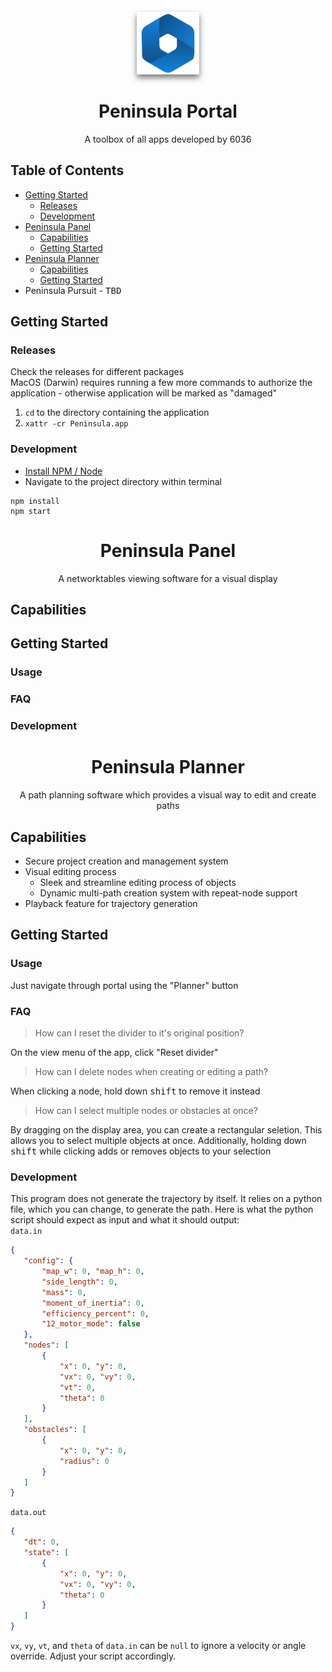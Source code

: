 <div>
    <p align="center">
        <img src="./assets/icon.png" width="100px" style="filter: drop-shadow(0px 5px 5px #0008)">
    </p>
    <h1 align="center">Peninsula Portal</h1>
    <p align="center">A toolbox of all apps developed by 6036</p>
</div>

## Table of Contents
- [Getting Started](#getting-started)
    - [Releases](#releases)
    - [Development](#development)
- [Peninsula Panel](#peninsula-panel)
    - [Capabilities](#capabilities)
    - [Getting Started](#getting-started-1)
- [Peninsula Planner](#peninsula-planner)
    - [Capabilities](#capabilities-1)
    - [Getting Started](#getting-started-2)
- Peninsula Pursuit - <kbd>TBD</kbd>

## Getting Started

### Releases
Check the releases for different packages  
MacOS (Darwin) requires running a few more commands to authorize the application - otherwise application will be marked as "damaged"
1. `cd` to the directory containing the application
2. `xattr -cr Peninsula.app`

### Development
- [Install NPM / Node](https://docs.npmjs.com/downloading-and-installing-node-js-and-npm)
- Navigate to the project directory within terminal
```shell
npm install
npm start
```

<div>
    <h1 id="peninsula-panel" align="center">Peninsula Panel</h1>
    <p align="center">A networktables viewing software for a visual display</p>
</div>

## Capabilities

## Getting Started

### Usage

### FAQ

### Development

<div>
    <h1 id="peninsula-planner" align="center">Peninsula Planner</h1>
    <p align="center">A path planning software which provides a visual way to edit and create paths</p>
</div>

## Capabilities
- Secure project creation and management system
- Visual editing process
    - Sleek and streamline editing process of objects
    - Dynamic multi-path creation system with repeat-node support
- Playback feature for trajectory generation

## Getting Started

### Usage
Just navigate through portal using the "Planner" button

### FAQ
> How can I reset the divider to it's original position?  

On the view menu of the app, click "Reset divider"
> How can I delete nodes when creating or editing a path?  

When clicking a node, hold down <kbd>shift</kbd> to remove it instead
> How can I select multiple nodes or obstacles at once?

By dragging on the display area, you can create a rectangular seletion. This allows you to select multiple objects at once. Additionally, holding down <kbd>shift</kbd> while clicking adds or removes objects to your selection

### Development
This program does not generate the trajectory by itself. It relies on a python file, which you can change, to generate the path.
Here is what the python script should expect as input and what it should output:  
`data.in`
```json
{
   "config": {
       "map_w": 0, "map_h": 0,
       "side_length": 0,
       "mass": 0,
       "moment_of_inertia": 0,
       "efficiency_percent": 0,
       "12_motor_mode": false
   },
   "nodes": [
       {
           "x": 0, "y": 0,
           "vx": 0, "vy": 0,
           "vt": 0,
           "theta": 0
       }
   ],
   "obstacles": [
       {
           "x": 0, "y": 0,
           "radius": 0
       }
   ]
}
```
`data.out`
```json
{
   "dt": 0,
   "state": [
       {
           "x": 0, "y": 0,
           "vx": 0, "vy": 0,
           "theta": 0
       }
   ]
}
```
`vx`, `vy`, `vt`, and `theta` of `data.in` can be `null` to ignore a velocity or angle override. Adjust your script accordingly.
